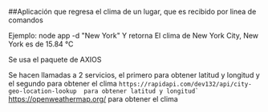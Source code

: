 ##Aplicación que regresa el clima de un lugar, que es recibido por linea de comandos

Ejemplo: node app -d "New York"
Y retorna El clima de New York City, New York es de 15.84 °C


Se usa el paquete de AXIOS

Se hacen llamadas a 2 servicios, el primero para obtener latitud y longitud y el segundo para obtener el clima
``
https://rapidapi.com/dev132/api/city-geo-location-lookup  para obtener latitud y longitud`
``
https://openweathermap.org/   para obtener el clima
